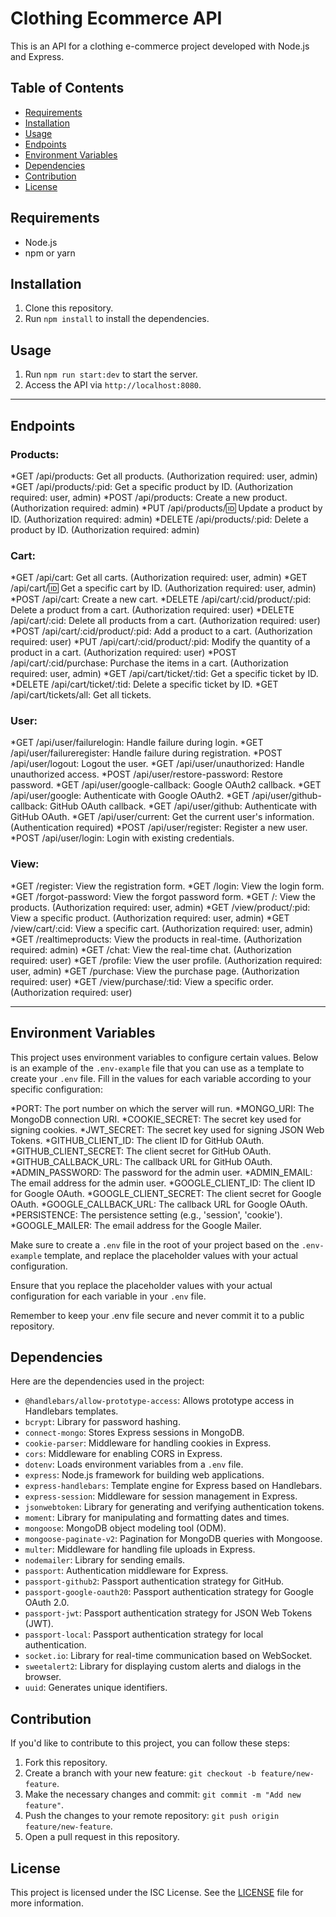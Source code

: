 # Clothing Ecommerce API

This is an API for a clothing e-commerce project developed with Node.js and Express.

## Table of Contents

- [Requirements](#requirements)
- [Installation](#installation)
- [Usage](#usage)
- [Endpoints](#endpoints)
- [Environment Variables](#environment-variables)
- [Dependencies](#dependencies)
- [Contribution](#contribution)
- [License](#license)

## Requirements

- Node.js
- npm or yarn

## Installation

1. Clone this repository.
2. Run `npm install` to install the dependencies.

## Usage

1. Run `npm run start:dev` to start the server.
2. Access the API via `http://localhost:8080`.

* * *
## Endpoints

### Products:
*GET /api/products: Get all products. (Authorization required: user, admin)
*GET /api/products/:pid: Get a specific product by ID. (Authorization required: user, admin)
*POST /api/products: Create a new product. (Authorization required: admin)
*PUT /api/products/:id: Update a product by ID. (Authorization required: admin)
*DELETE /api/products/:pid: Delete a product by ID. (Authorization required: admin)
### Cart:
*GET /api/cart: Get all carts. (Authorization required: user, admin)
*GET /api/cart/:id: Get a specific cart by ID. (Authorization required: user, admin)
*POST /api/cart: Create a new cart.
*DELETE /api/cart/:cid/product/:pid: Delete a product from a cart. (Authorization required: user)
*DELETE /api/cart/:cid: Delete all products from a cart. (Authorization required: user)
*POST /api/cart/:cid/product/:pid: Add a product to a cart. (Authorization required: user)
*PUT /api/cart/:cid/product/:pid: Modify the quantity of a product in a cart. (Authorization required: user)
*POST /api/cart/:cid/purchase: Purchase the items in a cart. (Authorization required: user, admin)
*GET /api/cart/ticket/:tid: Get a specific ticket by ID.
*DELETE /api/cart/ticket/:tid: Delete a specific ticket by ID.
*GET /api/cart/tickets/all: Get all tickets.
### User:
*GET /api/user/failurelogin: Handle failure during login.
*GET /api/user/failureregister: Handle failure during registration.
*POST /api/user/logout: Logout the user.
*GET /api/user/unauthorized: Handle unauthorized access.
*POST /api/user/restore-password: Restore password.
*GET /api/user/google-callback: Google OAuth2 callback.
*GET /api/user/google: Authenticate with Google OAuth2.
*GET /api/user/github-callback: GitHub OAuth callback.
*GET /api/user/github: Authenticate with GitHub OAuth.
*GET /api/user/current: Get the current user's information. (Authentication required)
*POST /api/user/register: Register a new user.
*POST /api/user/login: Login with existing credentials.
###  View:
*GET /register: View the registration form.
*GET /login: View the login form.
*GET /forgot-password: View the forgot password form.
*GET /: View the products. (Authorization required: user, admin)
*GET /view/product/:pid: View a specific product. (Authorization required: user, admin)
*GET /view/cart/:cid: View a specific cart. (Authorization required: user, admin)
*GET /realtimeproducts: View the products in real-time. (Authorization required: admin)
*GET /chat: View the real-time chat. (Authorization required: user)
*GET /profile: View the user profile. (Authorization required: user, admin)
*GET /purchase: View the purchase page. (Authorization required: user)
*GET /view/purchase/:tid: View a specific order. (Authorization required: user)

***
## Environment Variables

This project uses environment variables to configure certain values. Below is an example of the `.env-example` file that you can use as a template to create your `.env` file. Fill in the values for each variable according to your specific configuration:

*PORT: The port number on which the server will run.
*MONGO_URI: The MongoDB connection URI.
*COOKIE_SECRET: The secret key used for signing cookies.
*JWT_SECRET: The secret key used for signing JSON Web Tokens.
*GITHUB_CLIENT_ID: The client ID for GitHub OAuth.
*GITHUB_CLIENT_SECRET: The client secret for GitHub OAuth.
*GITHUB_CALLBACK_URL: The callback URL for GitHub OAuth.
*ADMIN_PASSWORD: The password for the admin user.
*ADMIN_EMAIL: The email address for the admin user.
*GOOGLE_CLIENT_ID: The client ID for Google OAuth.
*GOOGLE_CLIENT_SECRET: The client secret for Google OAuth.
*GOOGLE_CALLBACK_URL: The callback URL for Google OAuth.
*PERSISTENCE: The persistence setting (e.g., 'session', 'cookie').
*GOOGLE_MAILER: The email address for the Google Mailer.

Make sure to create a `.env` file in the root of your project based on the `.env-example` template, and replace the placeholder values with your actual configuration.

Ensure that you replace the placeholder values with your actual configuration for each variable in your `.env` file.

Remember to keep your .env file secure and never commit it to a public repository.

## Dependencies

Here are the dependencies used in the project:

- `@handlebars/allow-prototype-access`: Allows prototype access in Handlebars templates.
- `bcrypt`: Library for password hashing.
- `connect-mongo`: Stores Express sessions in MongoDB.
- `cookie-parser`: Middleware for handling cookies in Express.
- `cors`: Middleware for enabling CORS in Express.
- `dotenv`: Loads environment variables from a `.env` file.
- `express`: Node.js framework for building web applications.
- `express-handlebars`: Template engine for Express based on Handlebars.
- `express-session`: Middleware for session management in Express.
- `jsonwebtoken`: Library for generating and verifying authentication tokens.
- `moment`: Library for manipulating and formatting dates and times.
- `mongoose`: MongoDB object modeling tool (ODM).
- `mongoose-paginate-v2`: Pagination for MongoDB queries with Mongoose.
- `multer`: Middleware for handling file uploads in Express.
- `nodemailer`: Library for sending emails.
- `passport`: Authentication middleware for Express.
- `passport-github2`: Passport authentication strategy for GitHub.
- `passport-google-oauth20`: Passport authentication strategy for Google OAuth 2.0.
- `passport-jwt`: Passport authentication strategy for JSON Web Tokens (JWT).
- `passport-local`: Passport authentication strategy for local authentication.
- `socket.io`: Library for real-time communication based on WebSocket.
- `sweetalert2`: Library for displaying custom alerts and dialogs in the browser.
- `uuid`: Generates unique identifiers.

## Contribution

If you'd like to contribute to this project, you can follow these steps:

1. Fork this repository.
2. Create a branch with your new feature: `git checkout -b feature/new-feature`.
3. Make the necessary changes and commit: `git commit -m "Add new feature"`.
4. Push the changes to your remote repository: `git push origin feature/new-feature`.
5. Open a pull request in this repository.

## License

This project is licensed under the ISC License. See the [LICENSE](LICENSE) file for more information.
